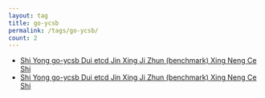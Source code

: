 ```yaml
---
layout: tag
title: go-ycsb
permalink: /tags/go-ycsb/
count: 2
---
```


- [Shi Yong  go-ycsb Dui  etcd Jin Xing Ji Zhun  (benchmark) Xing Neng Ce Shi ](https://yeshan333.github.io/2024/02/29/using-ycsb-benchmark-etcd/)
- [Shi Yong  go-ycsb Dui  etcd Jin Xing Ji Zhun  (benchmark) Xing Neng Ce Shi ](https://yeshan333.github.io/2024/02/29/using-ycsb-benchmark-etcd/)
